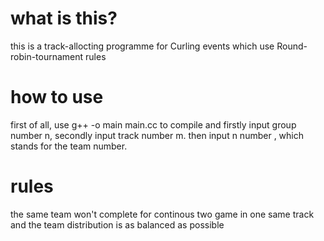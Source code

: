 what is this?
=============

this is a track-allocting programme for Curling events which use Round-robin-tournament rules

how to use
==========

first of all, use g++ -o main main.cc to compile
and firstly input group number n, secondly input track number m.
then input n number , which stands for the team number.

rules
=====

the same team won't complete for continous two game in one same track
and the team distribution is as balanced as possible
